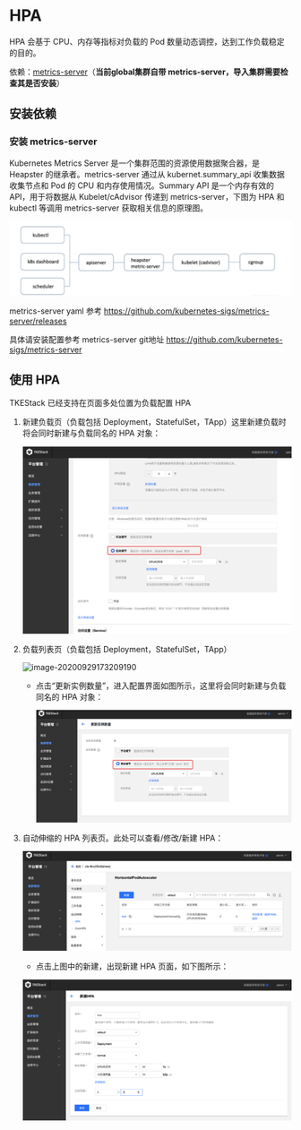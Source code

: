 # HPA

HPA 会基于 CPU、内存等指标对负载的 Pod 数量动态调控，达到工作负载稳定的目的。

依赖：[metrics-server](https://github.com/kubernetes-sigs/metrics-server)（**当前global集群自带 metrics-server，导入集群需要检查其是否安装**）

## 安装依赖

### 安装 metrics-server

Kubernetes Metrics Server 是一个集群范围的资源使用数据聚合器，是 Heapster 的继承者。metrics-server 通过从 kubernet.summary_api 收集数据收集节点和 Pod 的 CPU 和内存使用情况。Summary API 是一个内存有效的 API，用于将数据从 Kubelet/cAdvisor 传递到 metrics-server，下图为 HPA 和 kubectl 等调用 metrics-server 获取相关信息的原理图。

![image-20200929172542934](../../../../../../images/image-20200929172542934.png)

metrics-server yaml 参考 https://github.com/kubernetes-sigs/metrics-server/releases 

具体请安装配置参考 metrics-server git地址 https://github.com/kubernetes-sigs/metrics-server

## 使用 HPA

TKEStack 已经支持在页面多处位置为负载配置 HPA

1. 新建负载页（负载包括 Deployment，StatefulSet，TApp）这里新建负载时将会同时新建与负载同名的 HPA 对象：

   ![image-20200929173056091](../../../../../../images/image-20200929173056091.png)

2. 负载列表页（负载包括 Deployment，StatefulSet，TApp）

   ![image-20200929173209190](../../../../../../../../../../Typora/images/image-20200929173209190.png)

   * 点击“更新实例数量”，进入配置界面如图所示，这里将会同时新建与负载同名的 HPA 对象：

     ![image-20200929173300650](../../../../../../images/image-20200929173300650.png)

3. 自动伸缩的 HPA 列表页。此处可以查看/修改/新建 HPA：

   ![image-20200929173933713](../../../../../../images/image-20200929173933713.png)

   * 点击上图中的新建，出现新建 HPA 页面，如下图所示：

   ![image-20200929173834852](../../../../../../images/image-20200929173834852.png)